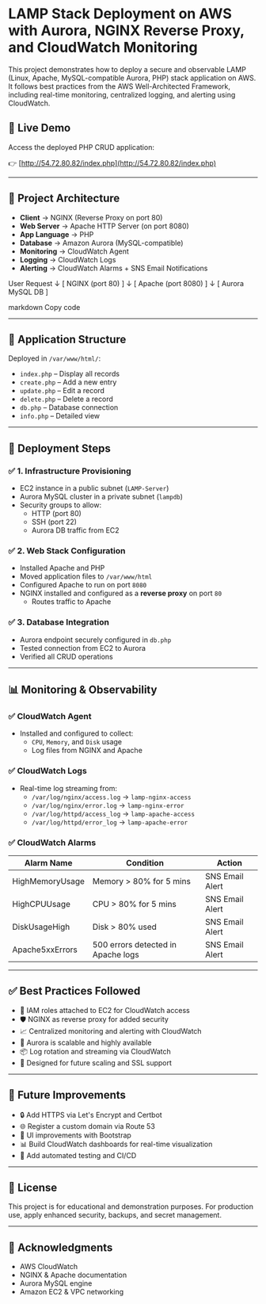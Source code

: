 # LAMP Stack Deployment on AWS with Aurora, NGINX Reverse Proxy, and CloudWatch Monitoring

This project demonstrates how to deploy a secure and observable LAMP (Linux, Apache, MySQL-compatible Aurora, PHP) stack application on AWS. It follows best practices from the AWS Well-Architected Framework, including real-time monitoring, centralized logging, and alerting using CloudWatch.

## 🔗 Live Demo

Access the deployed PHP CRUD application:

👉 [http://54.72.80.82/index.php](http://54.72.80.82/index.php)

---

## 📐 Project Architecture

- **Client** → NGINX (Reverse Proxy on port 80)
- **Web Server** → Apache HTTP Server (on port 8080)
- **App Language** → PHP
- **Database** → Amazon Aurora (MySQL-compatible)
- **Monitoring** → CloudWatch Agent
- **Logging** → CloudWatch Logs
- **Alerting** → CloudWatch Alarms + SNS Email Notifications

User Request
↓
[ NGINX (port 80) ]
↓
[ Apache (port 8080) ]
↓
[ Aurora MySQL DB ]

markdown
Copy code

---

## 📁 Application Structure

Deployed in `/var/www/html/`:
- `index.php` – Display all records
- `create.php` – Add a new entry
- `update.php` – Edit a record
- `delete.php` – Delete a record
- `db.php` – Database connection
- `info.php` – Detailed view

---

## 🚀 Deployment Steps

### ✅ 1. Infrastructure Provisioning
- EC2 instance in a public subnet (`LAMP-Server`)
- Aurora MySQL cluster in a private subnet (`lampdb`)
- Security groups to allow:
  - HTTP (port 80)
  - SSH (port 22)
  - Aurora DB traffic from EC2

### ✅ 2. Web Stack Configuration
- Installed Apache and PHP
- Moved application files to `/var/www/html`
- Configured Apache to run on port `8080`
- NGINX installed and configured as a **reverse proxy** on port `80`
  - Routes traffic to Apache

### ✅ 3. Database Integration
- Aurora endpoint securely configured in `db.php`
- Tested connection from EC2 to Aurora
- Verified all CRUD operations

---

## 📊 Monitoring & Observability

### ✅ CloudWatch Agent
- Installed and configured to collect:
  - `CPU`, `Memory`, and `Disk` usage
  - Log files from NGINX and Apache

### ✅ CloudWatch Logs
- Real-time log streaming from:
  - `/var/log/nginx/access.log` → `lamp-nginx-access`
  - `/var/log/nginx/error.log` → `lamp-nginx-error`
  - `/var/log/httpd/access_log` → `lamp-apache-access`
  - `/var/log/httpd/error_log` → `lamp-apache-error`

### ✅ CloudWatch Alarms
| Alarm Name         | Condition                              | Action              |
|--------------------|----------------------------------------|---------------------|
| HighMemoryUsage    | Memory > 80% for 5 mins                | SNS Email Alert     |
| HighCPUUsage       | CPU > 80% for 5 mins                   | SNS Email Alert     |
| DiskUsageHigh      | Disk > 80% used                        | SNS Email Alert     |
| Apache5xxErrors    | 500 errors detected in Apache logs     | SNS Email Alert     |

---

## ✅ Best Practices Followed

- 🔐 IAM roles attached to EC2 for CloudWatch access
- 🛡️ NGINX as reverse proxy for added security
- 📈 Centralized monitoring and alerting with CloudWatch
- 🔄 Aurora is scalable and highly available
- 📦 Log rotation and streaming via CloudWatch
- 🚀 Designed for future scaling and SSL support

---

## 📌 Future Improvements

- 🔒 Add HTTPS via Let's Encrypt and Certbot
- 🌐 Register a custom domain via Route 53
- 💅 UI improvements with Bootstrap
- 📊 Build CloudWatch dashboards for real-time visualization
- 🧪 Add automated testing and CI/CD

---

## 📄 License

This project is for educational and demonstration purposes. For production use, apply enhanced security, backups, and secret management.

---

## 🙌 Acknowledgments

- AWS CloudWatch
- NGINX & Apache documentation
- Aurora MySQL engine
- Amazon EC2 & VPC networking

